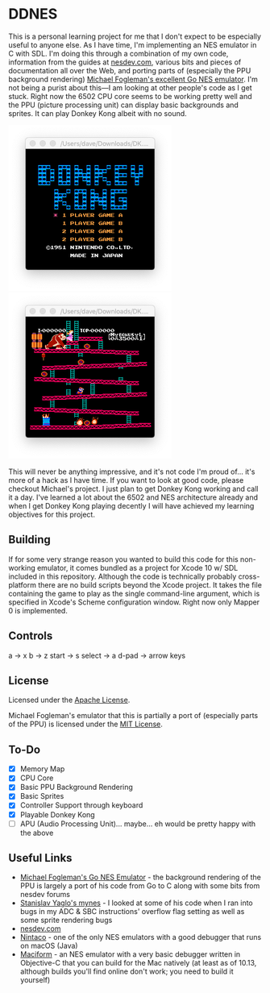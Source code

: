 # DDNES
This is a personal learning project for me that I don't expect to be especially useful to anyone else. As I have time, I'm implementing an NES emulator in C with SDL. I'm doing this through a combination of my own code, information from the guides at [nesdev.com](https://www.nesdev.com/), various bits and pieces of documentation all over the Web, and porting parts of (especially the PPU background rendering) [Michael Fogleman's excellent Go NES emulator](https://github.com/fogleman/nes). I'm not being a purist about this—I am looking at other people's code as I get stuck. Right now the 6502 CPU core seems to be working pretty well and the PPU (picture processing unit) can display basic backgrounds and sprites. It can play Donkey Kong albeit with no sound.

![dk1](dk1.png) ![dk2](dk2.png)

This will never be anything impressive, and it's not code I'm proud of... it's more of a hack as I have time. If you want to look at good code, please checkout Michael's project. I just plan to get Donkey Kong working and call it a day. I've learned a lot about the 6502 and NES architecture already and when I get Donkey Kong playing decently I will have achieved my learning objectives for this project.

## Building

If for some very strange reason you wanted to build this code for this non-working emulator, it comes bundled as a project for Xcode 10 w/ SDL included in this repository. Although the code is technically probably cross-platform there are no build scripts beyond the Xcode project. It takes the file containing the game to play as the single command-line argument, which is specified in Xcode's Scheme configuration window. Right now only Mapper 0 is implemented.

## Controls

a -> x  b -> z  start -> s  select -> a  d-pad -> arrow keys

## License

Licensed under the [Apache License](LICENSE).

Michael Fogleman's emulator that this is partially a port of (especially parts of the PPU) is licensed under the [MIT License](https://github.com/fogleman/nes/blob/master/LICENSE.md).

## To-Do
- [X] Memory Map
- [X] CPU Core
- [X] Basic PPU Background Rendering
- [X] Basic Sprites
- [X] Controller Support through keyboard
- [X] Playable Donkey Kong
- [ ] APU (Audio Processing Unit)... maybe... eh would be pretty happy with the above

## Useful Links
- [Michael Fogleman's Go NES Emulator](https://github.com/fogleman/nes) - the background rendering of the PPU is largely a port of his code from Go to C along with some bits from nesdev forums
- [Stanislav Yaglo's mynes](https://github.com/yaglo/mynes) - I looked at some of his code when I ran into bugs in my ADC & SBC instructions' overflow flag setting as well as some sprite rendering bugs
- [nesdev.com](https://www.nesdev.com/)
- [Nintaco](http://nintaco.com) - one of the only NES emulators with a good debugger that runs on macOS (Java)
- [Maciform](https://github.com/macifom/macifom) - an NES emulator with a very basic debugger written in Objective-C that you can build for the Mac natively (at least as of 10.13, although builds you'll find online don't work; you need to build it yourself)
